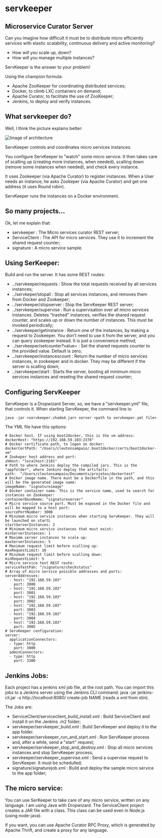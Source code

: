 # servkeeper
## Microservice Curator Server

Can you imagine how difficult it must be to distribute micro efficiently services with elastic scalability, continuous delivery and active monitoring?

* How will you scale up, down?
* How will you manage multiple instances?

ServKeeper is the answer to your problem!

Using the champion formula:
- Apache ZooKeeper for coordinating distributed services;
- Docker, to climb LXC containers on demand;
- Apache Curator, to facilitate the use of ZooKeeper;
- Jenkins, to deploy and verify instances.

## What servkeeper do?

Well, I think the picture explains better: 

![Image of architecture](https://lh3.googleusercontent.com/-a7NHCDkkrGk/VYk6V38hNqI/AAAAAAAAGLw/Z6cmKiY0Iow/s800/arquitetura.png)

ServKeeper controls and coordinates micro services instances. 

You configure ServKeeper to "watch" some micro service. It then takes care of scalling up (creating more instances, when needed), scalling down (remove some instances when needed), and check every instance.

It uses Zookeeper (via Apache Curator) to register instances. When a User needs an instance, he asks Zookeper (via Apache Curator) and get one address (it uses Round robin). 

ServKeeper runs the instances on a Docker environment. 

## So many projects... 

Ok, let me explain that: 
- servkeeper : The Micro services curator REST server;
- ServiceClient : The API for micro services. They use it to increment the shared request counter;
- signature : A micro service sample.

## Using SerKeeper:

Build and run the server. It has some REST routes: 
- ../servkeeper/requests : Show the total requests received by all services instances;
- ../servkeper/stopall : Stop all services instances, and removes them from Docker and Zookeeper;
- ../servkeeper/stopserver : Stop the ServKeeper REST server;
- ../servkeeper/supervise : Run a supervisation over all micro services instances. Deletes "trashed" instances, verifies the shared request counter, and scales up or down the number of instances. This must be invoked periodically;
- ../servkeeper/getinstance : Return one of the instances, by making a request to Zookeeper. You don't need to use it from the server, and you can query zookeeper instead. It is just a convenience method;
- ../servkeeper/setcounter?value=<value> : Set the shared requests counter to the provided value. Default is zero;
- ../servkeeper/instancescount : Return the number of micro services instances, in zookeeper and in docker. They may be different if the server is scalling down;
- ../servkeeper/start : Starts the server, booting all minimum micro services instances and reseting the shared request counter;

## Configuring ServKeeper

ServKeeper is a Dropwizard Server, so, we have a "servkeeper.yml" file, that controls it. When starting ServKeeper, the command line is: 

`java -jar <servkeeper.shaded.jar> server <path to servkeeper.yml file>`

The YML file have this options: 
```
# Docker host. If using boot2docker, this is the vm address:
dockerHost: "https://192.168.59.103:2376"
# Docker certificate path, to logon on docker:
dockerCertPath: "/Users/cleutonsampaio/.boot2docker/certs/boot2docker-vm"
# Zookeper host address and port:
zkHost: "localhost:2181"
# Path to where Jenkins deploy the compiled jars. This is the "appfolder", where Jenkins deploy the artifacts:
path:  "/Users/cleutonsampaio/Documents/projetos/dockertest"
# Docker image name. There must be a Dockerfile in the path, and this will be the generated image name:
imageName: "signatureimage"
# Docker container name. This is the service name, used to search for instances on Zookeeper:
containerBaseName: "signatureserver"
# Micro service source port. Must be exposed in the Docker file and will be mapped to a host port:
sourcePortNumber: 3000
# Minimum micro service instances when starting ServKeeper. They will be launched on startL
startServerInstances: 2
# Minimum micro service instances that must exist:
minServerInstances: 1
# Maximm server instances to scale up:
maxServerInstances: 5
# Maximum request limit before scalling up:
maxRequestLimit: 10
# Minimum request limit before scalling down:
minRequestLimit: 5
# Micro service test REST route:
serviceTestPah: "/signature/checkstatus"
# Array of micro service possible addresses and ports:
serverAddresses: 
  - host: "192.168.59.103"
    port: 3000
  - host: "192.168.59.103"
    port: 3001
  - host: "192.168.59.103"
    port: 3002
  - host: "192.168.59.103"
    port: 3003
  - host: "192.168.59.103"
    port: 3004
  - host: "192.168.59.103"
    port: 3005
# ServKeeper configuration:    
server:
  applicationConnectors:
  - type: http
    port: 3000
  adminConnectors:
  - type: http
    port: 3300
```

## Jenkins Jobs:

Each project has a jenkins xml job file, at the root path. You can import this jobs to a Jenkins server using the Jenkins CLI command: java -jar jenkins-cli.jar -s http://localhost:8080/ create-job NAME (reads a xml from stin).

The Jobs are: 
- ServiceClient/serviceclient_build_install.xml : Build ServiceClient and install it on the Jenkins .m2 folder;
- servkeeper/servkeeper_build.xml : Build ServKeeper and deploy it to the app folder.
- servkeeper/servkeeper_run_and_start.xml : Run ServKeeper process and, after a while, send a "start" request;
- servkeeper/servkeeper_stop_and_destroy.xml : Stop all micro services instances and stop ServKeeper process;
- servkeeper/servkeeper_supervise.xml : Send a supervise request to ServKeeper. It must be schedulled;
- signature/signaturejob.xml : Build and deploy the sample micro service to the app folder;

## The micro service:

You can use SerKeeper to take care of any micro service, written on any language. I am using Java with Dropwizard. The ServiceClient project creates a JAR file with a class. This class can be used even in Node.js (using node-java).

If you want, you can use Apache Curator RPC Proxy, which is generated by Apache Thrift, and create a proxy for any language. 

